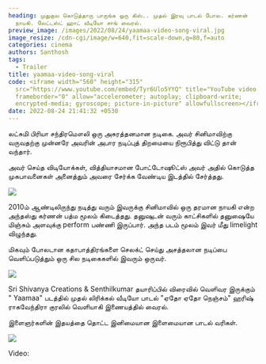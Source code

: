 ```yaml
---
heading: முதுகுல கொடுத்தாரு பாருங்க ஒரு கிஸ்.. முதல் இரவு பாடல் போல. கர்ணன்
  நாயகி. லேட்டஸ்ட் ஹாட் வீடியோ சாங் வைரல்.
preview_image: /images/2022/08/24/yaamaa-video-song-viral.jpg
image_resize: /cdn-cgi/image/w=640,fit=scale-down,q=80,f=auto
categories: cinema
authors: Santhosh
tags:
  - Trailer
title: yaamaa-video-song-viral
code: <iframe width="560" height="315"
  src="https://www.youtube.com/embed/Tyr6Ulo5YYQ" title="YouTube video player"
  frameborder="0" allow="accelerometer; autoplay; clipboard-write;
  encrypted-media; gyroscope; picture-in-picture" allowfullscreen></iframe>
date: 2022-08-24 21:41:32 +0530
---
```

லட்சுமி பிரியா சந்திரமௌலி ஒரு அசுரத்தனமான நடிகை. அவர் சினிமாவிற்கு வருவதற்கு முன்னரே அவரின் அபார நடிப்புத் திறமையை நிரூபித்து விட்டு தான் வந்தார்.

அவர் செய்த விடியோக்கள், வித்தியாசமான போட்டோஷூட்ஸ் அவர் அதில்  கொடுத்த முகபாவனைகள் அனைத்தும் அவரை சேர்க்க வேண்டிய இடத்தில் சேர்த்தது.

![](/images/2022/08/24/yaamaa-video-song-viral-1.jpg)

2010ம் ஆண்டிலிருந்து நடித்து வரும் இவருக்கு சினிமாவில் ஒரு தரமான நாயகி என்ற அந்தஸ்து கர்ணன் பத்ம மூலம் கிடைத்தது. தனுஷுடன்  வரும் காட்சிகளில் தனுஷையே மிஞ்சும் அளவுக்கு perform பண்ணி இருப்பார். அந்த படம் மூலம் இவர் மீது limelight விழுந்தது.

மிகவும் போலடான கதாபாத்திரங்களை செலக்ட் செய்து அசத்தலான நடிப்பை வெளிப்படுத்தும் ஒரு சில நடிகைகளில் இவரும் ஒருவர்.

![](/images/2022/08/24/yaamaa-video-song-viral-2.jpg)

Sri Shivanya Creations & Senthilkumar தயாரிப்பில் விரைவில் வெளிவர இருக்கும் " Yaamaa" படத்தில் முதல் லிரிக்கல் வீடியோ பாடல் "ஏதோ ஏதோ நெஞ்சம்" ஹரிஷ் ராகவேந்திரா குரலில் வெளியாகி இணையத்தில் வைரல்.

இளைஞர்களின் இதயத்தை தொட்ட இனிமையான இளைமையான பாடல் வரிகள்.

![](/images/2022/08/24/yaamaa-video-song-viral-3.jpg)

Video: